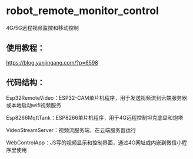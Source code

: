 # robot_remote_monitor_control
4G/5G远程视频监控和移动控制

## 使用教程：
https://blog.yanjingang.com/?p=6598


## 代码结构：
Esp32RemoteVideo：ESP32-CAM单片机程序，用于发送视频流到云端服务器或本地启动wifi视频服务

Esp8266MqttTank：ESP8266单片机程序，用于4G远程控制坦克底盘和炮塔

VideoStreamServer：视频流服务端，在云端服务器运行

WebControlApp：JS写的视频显示和控制界面，通过4G网址或内嵌到微信小程序里使用

